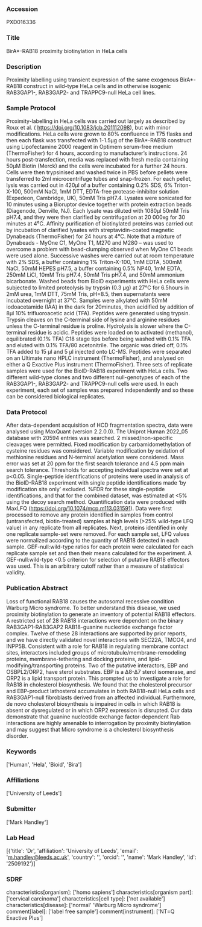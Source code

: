 ### Accession
PXD016336

### Title
BirA*-RAB18 proximity biotinylation in HeLa cells

### Description
Proximity labelling using transient expression of the same exogenous BirA*-RAB18 construct in wild-type HeLa cells and in otherwise isogenic RAB3GAP1-, RAB3GAP2- and TRAPPC9-null HeLa cell lines.

### Sample Protocol
Proximity-labelling in HeLa cells was carried out largely as described by Roux et al. ( https://doi.org/10.1083/jcb.201112098), but with minor modifications. HeLa cells were grown to 80% confluence in T75 flasks and then each flask was transfected with 1-1.5µg of the BirA*-RAB18 construct using Lipofectamine 2000 reagent in Optimem serum-free medium (ThermoFisher) for 4 hours, according to manufacturer’s instructions. 24 hours post-transfection, media was replaced with fresh media containing 50µM Biotin (Merck) and the cells were incubated for a further 24 hours. Cells were then trypsinised and washed twice in PBS before pellets were transferred to 2ml microcentrifuge tubes and snap-frozen. For each pellet, lysis was carried out in 420µl of a buffer containing 0.2% SDS, 6% Triton-X-100, 500mM NaCl, 1mM DTT, EDTA-free protease-inhibitor solution (Expedeon, Cambridge, UK), 50mM Tris pH7.4. Lysates were sonicated for 10 minutes using a Bioruptor device together with protein extraction beads (Diagenode, Denville, NJ). Each lysate was diluted with 1080µl 50mM Tris pH7.4, and they were then clarified by centrifugation at 20 000xg for 30 minutes at 4⁰C. Affinity purification of biotinylated proteins was carried out by incubation of clarified lysates with streptavidin-coated magnetic Dynabeads (ThermoFisher) for 24 hours at 4⁰C. Note that a mixture of Dynabeads - MyOne C1, MyOne T1, M270 and M280 – was used to overcome a problem with bead-clumping observed when MyOne C1 beads were used alone. Successive washes were carried out at room temperature with 2% SDS, a buffer containing 1% Triton-X-100, 1mM EDTA, 500mM NaCl, 50mM HEPES pH7.5, a buffer containing 0.5% NP40, 1mM EDTA, 250mM LiCl, 10mM Tris pH7.4, 50mM Tris pH7.4, and 50mM ammonium bicarbonate. Washed beads from BioID experiments with HeLa cells were subjected to limited proteolysis by trypsin (0.3 µg) at 27°C for 6.5hours in 2mM urea, 1mM DTT, 75mM Tris, pH=8.5, then supernatants were incubated overnight at 37°C. Samples were alkylated with 50mM iodoacetamide (IAA) in the dark for 20minutes, then acidified by addition of 8µl 10% trifluoroacetic acid (TFA). Peptides were generated using trypsin. Trypsin cleaves on the C-terminal side of lysine and arginine residues unless the C-terminal residue is proline. Hydrolysis is slower where the C-terminal residue is acidic. Peptides were loaded on to activated (methanol), equilibrated (0.1% TFA) C18 stage tips before being washed with 0.1% TFA and eluted with 0.1% TFA/80 acetonitrile.  The organic was dried off, 0.1% TFA added to 15 µl and 5 µl injected onto LC-MS. Peptides were separated on an Ultimate nano HPLC instrument (ThermoFisher), and analysed on either a Q Exactive Plus instrument (ThermoFisher). Three sets of replicate samples were used for the BioID-RAB18 experiment with HeLa cells. Two different wild-type clones and two different null-genotypes of each of the RAB3GAP1-, RAB3GAP2- and TRAPPC9-null cells were used. In each experiment, each set of samples was prepared independently and so these can be considered biological replicates.

### Data Protocol
After data-dependent acquisition of HCD fragmentation spectra, data were analysed using MaxQuant (version 2.2.0.0). The Uniprot Human 2022_05 database with 20594 entries was searched. 2 missed/non-specific cleavages were permitted. Fixed modification by carbamidomethylation of cysteine residues was considered. Variable modification by oxidation of methionine residues and N-terminal acetylation were considered. Mass error was set at 20 ppm for the first search tolerance and 4.5 ppm main search tolerance. Thresholds for accepting individual spectra were set at p<0.05. Single-peptide identifications of proteins were used in analysis of the BioID-RAB18 experiment with single peptide identifications made ‘by modification site only’ excluded. %FDR  for these single-peptide identifications, and that for the combined dataset, was estimated at <5% using the decoy search method. Quantification data were produced with MaxLFQ (https://doi.org/10.1074/mcp.m113.031591). Data were first processed to remove any protein identified in samples from control (untransfected, biotin-treated) samples at high levels (>25% wild-type LFQ value) in any replicate from all replicates. Next, proteins identified in only one replicate sample-set were removed. For each sample set, LFQ values were normalized according to the quantity of RAB18 detected in each sample. GEF-null:wild-type ratios for each protein were calculated for each replicate sample set and then their means calculated for the experiment. A GEF-null:wild-type <0.5 criterion for selection of putative RAB18 effectors was used. This is an arbitrary cutoff rather than a measure of statistical validity.

### Publication Abstract
Loss of functional RAB18 causes the autosomal recessive condition Warburg Micro syndrome. To better understand this disease, we used proximity biotinylation to generate an inventory of potential RAB18 effectors. A restricted set of 28 RAB18 interactions were dependent on the binary RAB3GAP1-RAB3GAP2 RAB18-guanine nucleotide exchange factor complex. Twelve of these 28 interactions are supported by prior reports, and we have directly validated novel interactions with SEC22A, TMCO4, and INPP5B. Consistent with a role for RAB18 in regulating membrane contact sites, interactors included groups of microtubule/membrane-remodeling proteins, membrane-tethering and docking proteins, and lipid-modifying/transporting proteins. Two of the putative interactors, EBP and OSBPL2/ORP2, have sterol substrates. EBP is a &#x394;8-&#x394;7 sterol isomerase, and ORP2 is a lipid transport protein. This prompted us to investigate a role for RAB18 in cholesterol biosynthesis. We found that the cholesterol precursor and EBP-product lathosterol accumulates in both RAB18-null HeLa cells and RAB3GAP1-null fibroblasts derived from an affected individual. Furthermore, de novo cholesterol biosynthesis is impaired in cells in which RAB18 is absent or dysregulated or in which ORP2 expression is disrupted. Our data demonstrate that guanine nucleotide exchange factor-dependent Rab interactions are highly amenable to interrogation by proximity biotinylation and may suggest that Micro syndrome is a cholesterol biosynthesis disorder.

### Keywords
['Human', 'Hela', 'Bioid', 'Bira']

### Affiliations
['University of Leeds']

### Submitter
['Mark Handley']

### Lab Head
[{'title': 'Dr', 'affiliation': 'University of Leeds', 'email': 'm.handley@leeds.ac.uk', 'country': '', 'orcid': '', 'name': 'Mark Handley', 'id': '2509192'}]

### SDRF
characteristics[organism]: ['homo sapiens']
characteristics[organism part]: ['cervical carcinoma']
characteristics[cell type]: ['not available']
characteristics[disease]: ['normal' 'Warburg Micro syndrome']
comment[label]: ['label free sample']
comment[instrument]: ['NT=Q Exactive Plus']

